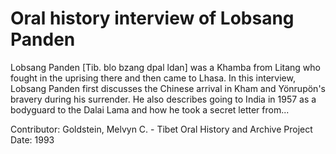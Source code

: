 # Oral history interview of Lobsang Panden


Lobsang Panden [Tib. blo bzang dpal ldan] was a Khamba from Litang who fought in the uprising there and then came to Lhasa. In this interview, Lobsang Panden first discusses the Chinese arrival in Kham and Yönrupön's bravery during his surrender. He also describes going to India in 1957 as a bodyguard to the Dalai Lama and how he took a secret letter from...


Contributor:
                        Goldstein, Melvyn C. - Tibet Oral History and Archive Project  
Date:
1993  
